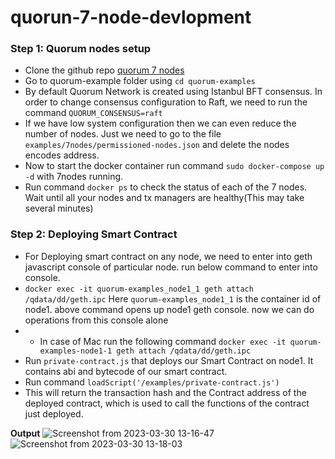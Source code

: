 # quorun-7-node-devlopment
### Step 1: Quorum nodes setup
- Clone the github repo [quorum 7 nodes](https://github.com/jpmorganchase/quorum-examples.git)
- Go to quorum-example folder using `cd quorum-examples`
- By default Quorum Network is  created using Istanbul BFT consensus. In order to change consensus configuration to Raft, we need to run the command `QUORUM_CONSENSUS=raft`
- If we have low system configuration then we can even reduce the number of nodes. Just we need to go to the file `examples/7nodes/permissioned-nodes.json` and delete the nodes encodes address.
- Now to start the docker container run command `sudo docker-compose up -d`  with 7nodes running.
- Run command `docker ps` to check the status of each of the 7 nodes. Wait until all your nodes and tx managers are healthy(This may take several minutes)
 ### Step 2: Deploying Smart Contract 
 - For Deploying smart contract on any node, we need to enter into geth javascript console of particular node. run below command to enter into console.
 - `docker exec -it quorum-examples_node1_1 geth attach /qdata/dd/geth.ipc` Here `quorum-examples_node1_1` is the container id of node1. above command opens up node1 geth console. now we can do operations from this console alone
 - - In case of Mac run the following command `docker exec -it quorum-examples-node1-1 geth attach /qdata/dd/geth.ipc` 
 - Run `private-contract.js` that deploys our Smart Contract on node1. It contains abi and bytecode of our smart contract.
 - Run command `loadScript('/examples/private-contract.js')`
 - This will return the transaction hash and the Contract address of the deployed contract, which is used to call the functions of the contract just deployed.


**Output**
![Screenshot from 2023-03-30 13-16-47](https://user-images.githubusercontent.com/62202202/229126224-7ef6a487-9a53-4c2f-89c6-8f062aecb278.png)
![Screenshot from 2023-03-30 13-18-03](https://user-images.githubusercontent.com/62202202/229126243-d96f71b1-0378-4850-b40f-5ff1ebac9bfb.png)
